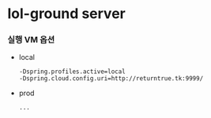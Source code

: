 # lol-ground server
### 실행 VM 옵션
* local
  ```
  -Dspring.profiles.active=local
  -Dspring.cloud.config.uri=http://returntrue.tk:9999/
  ```
* prod
  ```
  ...
  ```
